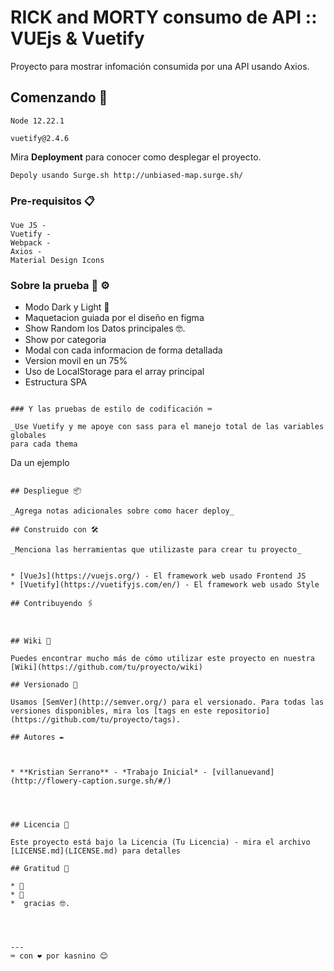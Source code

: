 # RICK and MORTY consumo de API ::  VUEjs & Vuetify 

Proyecto para mostrar infomación consumida por una API usando Axios.

## Comenzando 🚀

```
Node 12.22.1
```

```
vuetify@2.4.6
```

Mira **Deployment** para conocer como desplegar el proyecto.

    Depoly usando Surge.sh http://unbiased-map.surge.sh/
### Pre-requisitos 📋



```
Vue JS -
Vuetify -
Webpack -
Axios -
Material Design Icons
```

### Sobre la prueba 🔧 ⚙️


* Modo Dark y Light 📢
* Maquetacion guiada por el diseño en figma 
* Show Random los Datos principales 🤓.
* Show por categoria
* Modal con cada informacion de forma detallada
* Version movil en un 75%
* Uso de LocalStorage para el array principal
* Estructura SPA

```

### Y las pruebas de estilo de codificación ⌨️

_Use Vuetify y me apoye con sass para el manejo total de las variables globales 
para cada thema 

```
Da un ejemplo
```

## Despliegue 📦

_Agrega notas adicionales sobre como hacer deploy_

## Construido con 🛠️

_Menciona las herramientas que utilizaste para crear tu proyecto_


* [VueJs](https://vuejs.org/) - El framework web usado Frontend JS
* [Vuetify](https://vuetifyjs.com/en/) - El framework web usado Style

## Contribuyendo 🖇️



## Wiki 📖

Puedes encontrar mucho más de cómo utilizar este proyecto en nuestra [Wiki](https://github.com/tu/proyecto/wiki)

## Versionado 📌

Usamos [SemVer](http://semver.org/) para el versionado. Para todas las versiones disponibles, mira los [tags en este repositorio](https://github.com/tu/proyecto/tags).

## Autores ✒️



* **Kristian Serrano** - *Trabajo Inicial* - [villanuevand](http://flowery-caption.surge.sh/#/)




## Licencia 📄

Este proyecto está bajo la Licencia (Tu Licencia) - mira el archivo [LICENSE.md](LICENSE.md) para detalles

## Gratitud 🎁

* 📢
* 🍺  
*  gracias 🤓.




---
⌨️ con ❤️ por kasnino 😊
